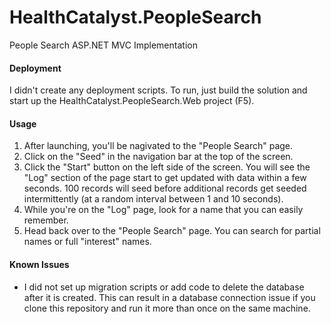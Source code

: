 # HealthCatalyst.PeopleSearch
People Search ASP.NET MVC Implementation

#### Deployment
I didn't create any deployment scripts.  To run, just build the solution and start up the HealthCatalyst.PeopleSearch.Web project (F5).  

#### Usage

1.  After launching, you'll be nagivated to the "People Search" page.  
2.  Click on the "Seed" in the navigation bar at the top of the screen.
3.  Click the "Start" button on the left side of the screen.  You will see the "Log" section of the page start to get updated with data within a few seconds.  100 records will seed before additional records get seeded intermittently (at a random interval between 1 and 10 seconds).
4.  While you're on the "Log" page, look for a name that you can easily remember.
5.  Head back over to the "People Search" page.  You can search for partial names or full "interest" names.

#### Known Issues
- I did not set up migration scripts or add code to delete the database after it is created.  This can result in a database connection issue if you clone this repository and run it more than once on the same machine.
